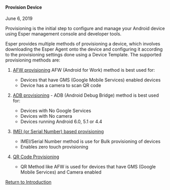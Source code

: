 #### Provision Device

June 6, 2019

Provisioning is the initial step to configure and manage your Android device using Esper management console and developer tools.

Esper provides multiple methods of provisioning a device, which involves downloading the Esper Agent onto the device and configuring it according to the provisioning settings done using a Device Template. The supported provisioning methods are:

1.  [AFW provisioning](./afw-provisioning/index.md) AFW (Android for Work) method is best used for:
    * Devices that have GMS (Google Mobile Services) enabled  devices
    * Device has a camera to scan QR code

2.  [ADB provisioning](./adb-provisioning/index.md) - ADB (Android Debug Bridge) method is best used for:
    * Devices with No Google Services 
    * Devices with No camera
    * Devices running  Android 6.0, 5.1 or 4.4

3.  [IMEI (or Serial Number) based provisioning](./imei-or-serial-number-based-provisioning/index.md) 
    * IMEI/Serial Number method is use for Bulk provisioning of devices
    * Enables zero touch provisioning

4.  [QR Code Provisioning ](./qr-code-provisioning/index.md)
    * QR Method like AFW is used for devices that have GMS (Google Mobile Services) and Camera enabled 

[Return to Introduction](../index.md)
